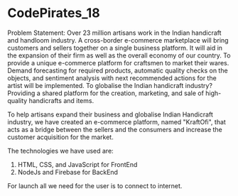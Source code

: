 # CodePirates_18
Problem Statement:
Over 23 million artisans work in the Indian handicraft and handloom industry. A cross-border e-commerce marketplace will bring customers and sellers together on a single business platform. It will aid in the expansion of their firm as well as the overall economy of our country.
To provide a unique e-commerce platform for craftsmen to market their wares. Demand forecasting for required products, automatic quality checks on the objects, and sentiment analysis with next recommended actions for the artist will be implemented.
To globalise the Indian handicraft industry? Providing a shared platform for the creation, marketing, and sale of high-quality handicrafts and items.

To help artisans expand their business and globalise Indian Handicraft industry, we have created an e-commerce platform, named "KraftOfi", that acts as a bridge between the sellers and the consumers and increase the customer acquisition for the market.

The technologies we have used are: 
1. HTML, CSS, and JavaScript for FrontEnd
2. NodeJs and Firebase for BackEnd

For launch all we need for the user is to connect to internet.

